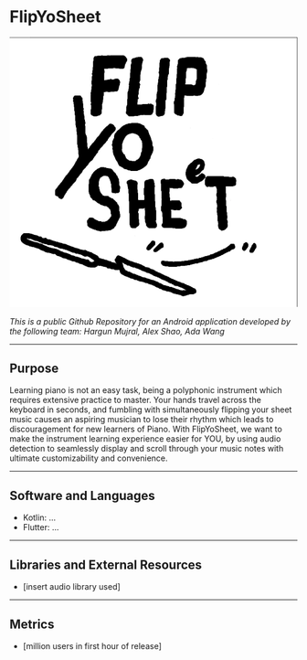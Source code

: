 # FlipYoSheet 

![logo](https://github.com/hargunmujral/FlipYoSheet/blob/main/logo.png)

*This is a public Github Repository for an Android application developed by the following team:*
*Hargun Mujral, Alex Shao, Ada Wang*

---

## Purpose

Learning piano is not an easy task, being a polyphonic instrument which requires extensive practice to master. Your hands travel across the keyboard in seconds, and fumbling with simultaneously flipping your sheet music causes an aspiring musician to lose their rhythm which leads to discouragement for new learners of Piano. With FlipYoSheet, we want to make the instrument learning experience easier for YOU, by using audio detection to seamlessly display and scroll through your music notes with ultimate customizability and convenience. 

---

## Software and Languages
* Kotlin: ...
* Flutter: ...

---

## Libraries and External Resources
* [insert audio library used]

--- 

## Metrics
* [million users in first hour of release]
